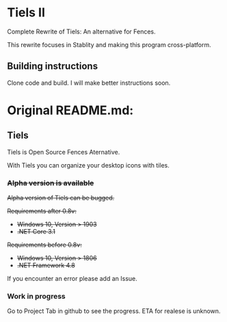 # Tiels II
Complete Rewrite of Tiels: An alternative for Fences.

This rewrite focuses in Stablity and making this program cross-platform.

## Building instructions
Clone code and build. I will make better instructions soon.

# Original README.md:
## Tiels
Tiels is Open Source Fences Aternative.

With Tiels you can organize your desktop icons with tiles.
### ~~Alpha version is available~~
~~Alpha version of Tiels can be bugged.~~

~~Requirements after 0.8v:~~
- ~~Windows 10, Version > 1903~~
- ~~.NET Core 3.1~~

~~Requirements before 0.8v:~~
- ~~Windows 10, Version > 1806~~
- ~~.NET Framework 4.8~~

If you encounter an error please add an Issue.
### Work in progress
Go to Project Tab in github to see the progress.
ETA for realese is unknown.
